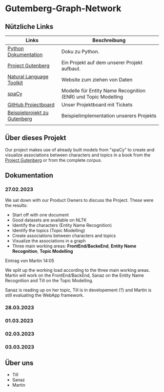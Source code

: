 # Gutemberg-Graph-Network

## Nützliche Links 
| Links  |Beschreibung   |
|---|---|
| [Python Dokumentation](https://docs.python.org/3.11/library/index.html)  | Doku zu Python.  |
| [Project Gutenberg](https://www.gutenberg.org/)  | Ein Projekt auf dem unserer Projekt aufbaut.  |
| [Natural Language Toolkit](https://www.nltk.org/) | Website zum ziehen von Daten  |
| [spaCy](https://spacy.io/)  | Modelle für Entity Name Recognition (ENR) und Topic Modelling  |
| [GitHub Projectboard](https://github.com/users/schanikk/projects/3/views/1?layout=board)  | Unser Projektboard mit Tickets  |
| [Beispielprojekt zu Gutenberg](https://dharc-org.github.io/mythlod/index.html)  | Beispielimplementation unserers Projekts  |
|   |   |

## Über dieses Projekt

Our project makes use of already built models from "spaCy" to create and visualize associations between characters and topics in a book from the [Project Gutenberg](https://www.gutenberg.org/) or from the complete corpus.

## Dokumentation

### 27.02.2023

We sat down with our Product Owners to discuss the Project. These were the results:
- Start off with one document
- Good datasets are available on NLTK
- Identify the characters (Entity Name Recognition)
- Identify the topics (Topic Modelling)
- Create associations between characters and topics
- Visualize the associations in a graph
- Three main working areas: **FrontEnd/BackeEnd**, **Entity Name Recognition**, **Topic Modelling**

Eintrag von Martin 14:05

We split up the working load according to the three main working areas. Martin will work on the FrontEnd/BackEnd, Sanaz on the Entity Name Recognition and Till on the Topic Modelling.

Sanaz is reading up on her topic, Till is in developement (?) and Martin is still evaluating the WebApp framework.



### 28.03.2023

### 01.03.2023

### 02.03.2023

### 03.03.2023

## Über uns

- Till
- Sanaz
- Martin